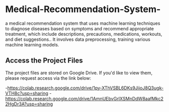 # Medical-Recommendation-System-
a medical recommendation system that uses machine learning techniques to diagnose diseases based on symptoms and recommend appropriate treatment, which include descriptions, precautions, medications, workouts, and diet suggestions.. It involves data preprocessing, training various machine learning models.

## Access the Project Files
The project files are stored on Google Drive. If you'd like to view them, please request access via the link below:

-https://colab.research.google.com/drive/1py-XThVSBL6DKs9JiioJ8Q3ugk-VTH8c?usp=sharing
-https://colab.research.google.com/drive/1AmnUEbvGrIXSMnDdW8aafMkc22HgDr3A?usp=sharing
